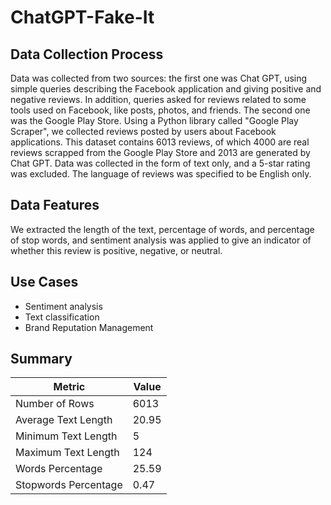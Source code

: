 # ChatGPT-Fake-It
## Data Collection Process
Data was collected from two sources: the first one was Chat GPT, using simple queries describing the Facebook application and giving positive and negative reviews. In addition, queries asked for reviews related to some tools used on Facebook, like posts, photos, and friends. The second one was the Google Play Store. Using a Python library called "Google Play Scraper", we collected reviews posted by users about Facebook applications. This dataset contains 6013 reviews, of which 4000 are real reviews scrapped from the Google Play Store and 2013 are generated by Chat GPT. Data was collected in the form of text only, and a 5-star rating was excluded. The language of reviews was specified to be English only.

## Data Features
We extracted the length of the text, percentage of words, and percentage of stop words, and sentiment analysis was applied to give an indicator of whether this review is positive, negative, or neutral.

## Use Cases 
* Sentiment analysis 
* Text classification 
* Brand Reputation Management

## Summary 
| Metric    | Value |
| ------- | --- |
| Number of Rows     | 6013  |
| Average Text Length    | 20.95  |
| Minimum Text Length   | 5   |
| Maximum Text Length   | 124  |
| Words Percentage   | 25.59  |
|     Stopwords Percentage   | 0.47  |
